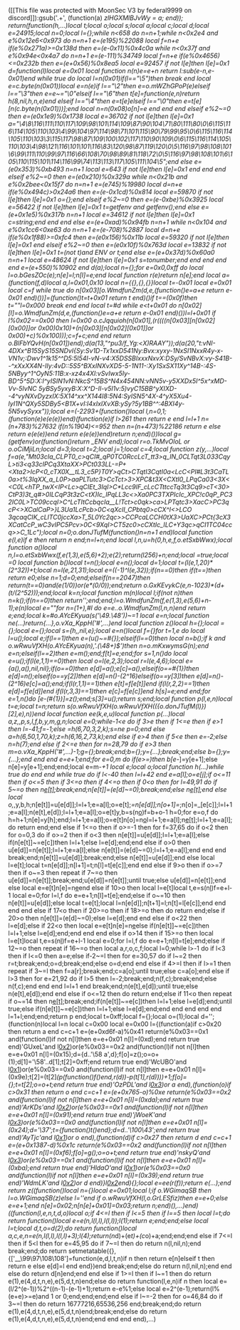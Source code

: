 ([[This file was protected with MoonSec V3 by federal9999 on discord]]):gsub('.+', (function(a) _zlHGXMlBJvWy = a; end)); return(function(h,...)local t;local o;local s;local a;local c;local d;local e=24915;local n=0;local l={};while n<658 do n=n+1;while n<0x2e4 and e%0x12e6<0x973 do n=n+1 e=(e*195)%22088 local f=n+e if(e%0x271a)>=0x138d then e=(e-0x11)%0x4c0a while n<0x37f and e%0x94e<0x4a7 do n=n+1 e=(e-111)%34749 local f=n+e if(e%0x4656)<=0x232b then e=(e+0x56)%0x8ea5 local e=92457 if not l[e]then l[e]=0x1 d=function(l)local e=0x01 local function n(n)e=e+n return l:sub(e-n,e-0x01)end while true do local l=n(0x01)if(l=="\5")then break end local e=c.byte(n(0x01))local e=n(e)if l=="\2"then e=o.mWZhGPoP(e)elseif l=="\3"then e=e~="\0"elseif l=="\6"then t[e]=function(e,n)return h(8,nil,h,n,e)end elseif l=="\4"then e=t[e]elseif l=="\0"then e=t[e][n(c.byte(n(0x01)))];end local n=n(0x08)o[n]=e end end end elseif e%2~=0 then e=(e*0x1e9)%0x1738 local e=36702 if not l[e]then l[e]=0x1 a="\4\8\116\111\110\117\109\98\101\114\109\87\90\104\71\80\111\80\0\6\115\116\114\105\110\103\4\99\104\97\114\98\71\101\115\90\79\99\95\0\6\115\116\114\105\110\103\3\115\117\98\87\109\100\102\117\110\90\109\0\6\115\116\114\105\110\103\4\98\121\116\101\101\116\83\120\98\87\119\120\0\5\116\97\98\108\101\6\99\111\110\99\97\116\66\108\70\98\89\81\118\72\0\5\116\97\98\108\101\6\105\110\115\101\114\116\99\74\113\113\117\105\111\104\5";end else e=(e*0x353)%0xb493 n=n+1 local e=643 if not l[e]then l[e]=0x1 end end end elseif e%2~=0 then e=(e*0x210)%0x329a while n<0x21b and e%0x2bee<0x15f7 do n=n+1 e=(e*745)%19980 local d=n+e if(e%0x494c)>0x24a6 then e=(e-0x1cd)%0x814 local e=59870 if not l[e]then l[e]=0x1 o={};end elseif e%2~=0 then e=(e-0xbe)%0x3925 local e=56422 if not l[e]then l[e]=0x1 t=getfenv and getfenv();end else e=(e+0x1e5)%0x317b n=n+1 local e=34612 if not l[e]then l[e]=0x1 c=string;end end end else e=(e+0xad)%0x94fb n=n+1 while n<0x104 and e%0x1cc6<0xe63 do n=n+1 e=(e-708)%2887 local d=n+e if(e%0x1f88)>=0xfc4 then e=(e*0x156)%0x11b local e=59320 if not l[e]then l[e]=0x1 end elseif e%2~=0 then e=(e*0x10f)%0x763d local e=13832 if not l[e]then l[e]=0x1 t=(not t)and _ENV or t;end else e=(e+0x37d)%0x60a0 n=n+1 local e=48624 if not l[e]then l[e]=0x1 s=tonumber;end end end end end e=(e+550)%10902 end d(a);local n={};for e=0x0,0xff do local l=o.bGesZOc_(e);n[e]=l;n[l]=e;end local function r(e)return n[e];end local a=(function(f,d)local a,l=0x01,0x10 local n={{},{},{}}local t=-0x01 local e=0x01 local c=f while true do n[0x03][o.WmdfunZm(d,e,(function()e=a+e return e-0x01 end)())]=(function()t=t+0x01 return t end)()if t==(0x0f)then t=""l=0x000 break end end local t=#d while e<t+0x01 do n[0x02][l]=o.WmdfunZm(d,e,(function()e=a+e return e-0x01 end)())l=l+0x01 if l%0x02==0x00 then l=0x00 o.cJqquioh(n[0x01],(r((((n[0x03][n[0x02][0x00]]or 0x00)*0x10)+(n[0x03][n[0x02][0x01]]or 0x00)+c)%0x100)));c=f+c;end end return o.BlFbYQvH(n[0x01])end);d(a(13,"*^pu3/f_Yg:<X)RAAY"));d(a(20,"t:vNI-4DXx^B15SyS15SNDvI{Sy:Sv1D-Tx1xxD541Ny:Bvx:xyxy-1NxSI1NxxR4y-x-VN1v;:Dwv1^1k15^^D5:5l54I-vN-v4:X5DSSBIxxxNxvX:DSy/SvNBvX:vy-S41B--^xXxXX4N-IIy:4vD::5S5^BXxINXvXD5-5-1N11-:Xy1SxSX11Xy^14B-:4S-5NByy^1^OyN5:11B:x-xz4x4XI:vSvIwx5Iy-BD^5^5D:X:I^yISIN1vN:NkcS^15BS^N4x454NN:vNN5v-y5XXDx5I^5x^xMD-Vv-5IvNC 5yBSy5yxyB:X:X^D-II-v5I1v:5)vyC15BB^yXIXD--4^vyNXvDyzxIX:5X14^xx^X144I8:5N4:SyISN5^4X-4^yX5Xu4-IyI1N^QXy5SDBy5<B1X+vI:I4xIxIXvXB:ySy?5y1BB^^:4BXI4y-5N5vySyxx"));local e=(-2293+(function()local l,n=0,1;(function(e)e(e(e))end)(function(e)if l>261 then return e end l=l+1 n=(n+783)%27632 if(n%1904)<=952 then n=(n+473)%22186 return e else return e(e(e))end return e(e(e))end)return n;end)())local g=(getfenv)or(function()return _ENV end);local r=o.TkMvOloL or o.oCiMjiLn;local d=3;local t=2;local j=1;local c=4;local function z(y,...)local f=a(e,"Mt03c<qX>Ia_CLPT0_c>qCI#_qP0TC0RccLcT_tt3>q_IN_0CLTqt3L03<t>3CqyL>ti3<q33cIPC<PCVIP>q3XtaXX>PCt033<CXtI3C>LL-=P+<_Xta2_>IcP<0_cTX0X__tL3_c5P}T0Y>qCt>CTqtI3CqtI0a<LcC<PI#L3t3CaTL0a>t%3IqXX_a_L0P>aaPLTutc3>CcTct>3><Tcaq3>XPC&t3X<CXtI0_LPqCa03<3X<<_C0L<hTP_twX<IP_<__L<tCccU00>c>qCIEt_3IqI><cqqT>C_*Lcc9IF_cLcCTttccTq3t3Cq9>cT<3_<T>0>_CtP3)3t_q#>0ILCqP3t3zC<tX)Ic_IPqLL3c<>Xa0P<LXcI>_C3TXPIcIc_XPC!<c>c0qP_PC32IC0L>TC09ccqI>C_^LcTItCcbqcIa__L!Tct>c0qk>ca>LPTqtc3><C>XacC>PC3qcP<>XCalCaP>}L3U<qX>a1LcPcb>0C<qXcII_CPbtq0>cCX^I<_>LCO 3qcaqCIK_cLITC0jccXa>T_5L<T>0Yc2qc>>CCP<TctI3Cqt>caLCCH0tX3><T>UaXC>PCt{3cX3XCatCcP_wC3v<cX>IPC5Pcv>0C<9XqI>_CT5zc0>cCXtIc_ILC+Y3qc>qCI1_<L>TC04ccq>>C_1Lc");local n=0;o.donJTufM(function()n=n+1 end)local function e(l,e)if e then return n end;n=l+n;end local l,n,u=h(0,h,e,f,o.etSxbWwx);local function a()local n,l=o.etSxbWwx(f,e(1,3),e(5,6)+2);e(2);return(l*256)+n;end;local _=true;local _=0 local function b()local t=n();local e=n();local d=1;local t=(l(e,1,20)*(2^32))+t;local n=l(e,21,31);local e=((-1)^l(e,32));if(n==0)then if(t==_)then return e*0;else n=1;d=0;end;elseif(n==2047)then return(t==0)and(e*(1/0))or(e*(0/0));end;return o.GxKEvykC(e,n-1023)*(d+(t/(2^52)));end;local k=n;local function m(n)local l;if(not n)then n=k();if(n==0)then return'';end;end;l=o.WmdfunZm(f,e(1,3),e(5,6)+n-1);e(n)local e=""for n=(1+_),#l do e=e..o.WmdfunZm(l,n,n)end return e;end;local k=#o.AYcEKyua(s('\49.\48'))~=1 local e=n;local function ne(...)return{...},o.vXa_KppH('#',...)end local function z()local h={};local _={};local e={};local s={h,_,nil,e};local e=n()local f={}for t=1,e do local l=u();local e;if(l==1)then e=(u()~=#{});elseif(l==0)then local n=b();if k and o.wRwuVfXH(o.AYcEKyua(n),'.(\48+)$')then n=o.mKxwymsG(n);end e=n;elseif(l==2)then e=m();end;f[t]=e;end;for s=1,n()do local e=u();if(l(e,1,1)==0)then local o=l(e,2,3);local r=l(e,4,6);local e={a(),a(),nil,nil};if(o==0)then e[d]=a();e[c]=a();elseif(o==#{1})then e[d]=n();elseif(o==y[2])then e[d]=n()-(2^16)elseif(o==y[3])then e[d]=n()-(2^16)e[c]=a();end;if(l(r,1,1)==1)then e[t]=f[e[t]]end if(l(r,2,2)==1)then e[d]=f[e[d]]end if(l(r,3,3)==1)then e[c]=f[e[c]]end h[s]=e;end end;for e=1,n()do _[e-(#{1})]=z();end;s[3]=u();return s;end;local function p(l,e,n)local t=e;local t=n;return s(o.wRwuVfXH(o.wRwuVfXH(({o.donJTufM(l)})[2],e),n))end local function ee(k,e,u)local function p(...)local a,z,_,p,s,l,f,b,y,m,g,n;local e=0;while-1<e do if 3>e then if 1<=e then if e>1 then l=-41;f=-1;else _=h(6,70,3,2,k);s=ne p=0;end else a=h(6,50,1,70,k);z=h(6,16,2,73,k);end else if e>4 then if 5<e then e=-2;else n=h(7);end else if 2<=e then for n=28,79 do if e>3 then m=o.vXa_KppH('#',...)-1;g={};break;end;b={};y={...};break;end;else b={};y={...};end end end e=e+1;end;for e=0,m do if(e>=_)then b[e-_]=y[e+1];else n[e]=y[e+1];end;end;local e=m-_+1 local e;local o;local function h(...)while true do end end while true do if l<-40 then l=l+42 end e=a[l];o=e[j];if o<=11 then if o<=5 then if 3<=o then if 4<=o then if 0<o then for l=49,91 do if 5~=o then n[e[t]]();break;end;n[e[t]]=(e[d]~=0);break;end;else n[e[t]]();end else local o,_,y,b,h;n[e[t]]=u[e[d]];l=l+1;e=a[l];o=e[t];_=n[e[d]];n[o+1]=_;n[o]=_[e[c]];l=l+1;e=a[l];n(e[t],e[d]);l=l+1;e=a[l];o=e[t]y,b=s(n[o](r(n,o+1,e[d])))f=b+o-1 h=0;for e=o,f do h=h+1;n[e]=y[h];end;l=l+1;e=a[l];o=e[t]n[o]=n[o](r(n,o+1,f))l=l+1;e=a[l];n[e[t]]();l=l+1;e=a[l];do return end;end else if 1<=o then if o>=-1 then for f=37,65 do if o<2 then for o=0,3 do if o>=2 then if o<3 then n[e[t]]=u[e[d]];l=l+1;e=a[l];else if(n[e[t]]~=e[c])then l=l+1;else l=e[d];end;end else if o>0 then u[e[d]]=n[e[t]];l=l+1;e=a[l];else n[e[t]]=(e[d]~=0);l=l+1;e=a[l];end end end break;end;n[e[t]]=u[e[d]];break;end;else n[e[t]]=u[e[d]];end else local l=e[t];local t=n[e[d]];n[l+1]=t;n[l]=t[e[c]];end end else if 9>o then if o>=7 then if o~=3 then repeat if 7~=o then u[e[d]]=n[e[t]];break;end;u[e[d]]=n[e[t]];until true;else u[e[d]]=n[e[t]];end else local e=e[t]n[e]=n[e](r(n,e+1,f))end else if 10>o then local l=e[t]local t,e=s(n[l](r(n,l+1,e[d])))f=e+l-1 local e=0;for l=l,f do e=e+1;n[l]=t[e];end;else if o~=10 then n[e[t]]=u[e[d]];else local t=e[t];local l=n[e[d]];n[t+1]=l;n[t]=l[e[c]];end end end end else if 17<o then if 20>=o then if 18>=o then do return end;else if 20>o then n[e[t]]=(e[d]~=0);else l=e[d];end end else if o<22 then l=e[d];else if 22<o then local e=e[t]n[e]=n[e](r(n,e+1,f))else if(n[e[t]]~=e[c])then l=l+1;else l=e[d];end;end end end else if o>14 then if 15>=o then local l=e[t]local t,e=s(n[l](r(n,l+1,e[d])))f=e+l-1 local e=0;for l=l,f do e=e+1;n[l]=t[e];end;else if 12~=o then repeat if 16~=o then local a,r,o,c,f;local l=0;while l>-1 do if l<3 then if l<=0 then a=e;else if-2~=l then for e=30,57 do if l~=2 then r=t;break;end;o=d;break;end;else o=d;end end else if 4>=l then if l>=1 then repeat if 3~=l then f=a[r];break;end;c=a[o];until true;else c=a[o];end else if l>3 then for e=21,92 do if l>5 then l=-2;break;end;n(f,c);break;end;else n(f,c);end end end l=l+1 end break;end;n(e[t],e[d]);until true;else n(e[t],e[d]);end end else if o<=12 then do return end;else if 11<o then repeat if o~=14 then n[e[t]]();break;end;if(n[e[t]]~=e[c])then l=l+1;else l=e[d];end;until true;else if(n[e[t]]~=e[c])then l=l+1;else l=e[d];end;end end end end end l=1+l;end;end;return p end;local t=0xff;local f={};local o=(1);local d='';(function(n)local l=n local c=0x00 local e=0x00 l={(function(a)if c>0x20 then return a end c=c+1 e=(e+0xd6f-a)%0x41 return(e%0x03==0x1 and(function(l)if not n[l]then e=e+0x01 n[l]=(0xd);end return true end)'GUxeL'and l[0x2](0x2f4+a))or(e%0x03==0x2 and(function(l)if not n[l]then e=e+0x01 n[l]=(0x15);d={d..'\58 a',d};f[o]=z();o=o+(1);d[1]='\58'..d[1];t[2]=0xff;end return true end)'WcUBO'and l[0x1](a+0x2b8))or(e%0x03==0x0 and(function(l)if not n[l]then e=e+0x01 n[l]=(0x9e);t[2]=(t[2]*(p(function()f()end,r(d))-p(t[1],r(d))))+1;f[o]={};t=t[2];o=o+t;end return true end)'OzPDL'and l[0x3](a+0x2fb))or a end),(function(o)if c>0x31 then return o end c=c+1 e=(e+0x765-o)%0xe return(e%0x03==0x2 and(function(l)if not n[l]then e=e+0x01 n[l]=(0xda);end return true end)'ArKDs'and l[0x2](0xc9+o))or(e%0x03==0x1 and(function(l)if not n[l]then e=e+0x01 n[l]=(0x91);end return true end)'jWoeK'and l[0x3](o+0x35f))or(e%0x03==0x0 and(function(l)if not n[l]then e=e+0x01 n[l]=(0x24);d='\37';t={function()t()end};d=d..'\100\43';end return true end)'AyTjc'and l[0x1](o+0x2fd))or o end),(function(d)if c>0x27 then return d end c=c+1 e=(e+0x1387-d)%0x1c return(e%0x03==0x2 and(function(l)if not n[l]then e=e+0x01 n[l]=(0xf6);f[o]=g();o=o+t;end return true end)'nskyQ'and l[0x3](0x265+d))or(e%0x03==0x1 and(function(l)if not n[l]then e=e+0x01 n[l]=(0xba);end return true end)'HldaO'and l[0x1](d+0x66))or(e%0x03==0x0 and(function(l)if not n[l]then e=e+0x01 n[l]=(0x39);end return true end)'WdmLK'and l[0x2](d+0x344))or d end)}l[0x2](0x21be)end){};local e=ee(r(f));return e(...);end return z((function()local n={}local e=0x01;local l;if o.WGimaqSB then l=o.WGimaqSB(z)else l=''end if o.wRwuVfXH(l,o.GrLESfiz)then e=e+0;else e=e+1;end n[e]=0x02;n[n[e]+0x01]=0x03;return n;end)(),...)end)((function(l,e,n,t,d,o)local o;if 4<=l then if l<=5 then if l==5 then local l=t;do return function()local e=e(n,l(l,l),l(l,l));l(1);return e;end;end;else local l=t;local d,t,o=d(2);do return function()local a,c,e,n=e(n,l(l,l),l(l,l)+3);l(4);return(n*d)+(e*t)+(c*o)+a;end;end;end else if 7<=l then if 5<l then for e=45,95 do if 7~=l then do return n(l,nil,n);end break;end;do return setmetatable({},{['__\99\97\108\108']=function(e,d,l,t,n)if n then return e[n]elseif t then return e else e[d]=l end end})end break;end;else do return n(l,nil,n);end end else do return d[n]end;end end else if 1>=l then if l~=1 then do return e(1),e(4,d,t,n,e),e(5,d,t,n)end;else do return function(l,e,n)if n then local e=(l/2^(e-1))%2^((n-1)-(e-1)+1);return e-e%1;else local e=2^(e-1);return(l%(e+e)>=e)and 1 or 0;end;end;end;end else if l~=-2 then for o=46,84 do if 3~=l then do return 16777216,65536,256 end;break;end;do return e(1),e(4,d,t,n,e),e(5,d,t,n)end;break;end;else do return e(1),e(4,d,t,n,e),e(5,d,t,n)end;end end end end),...)
